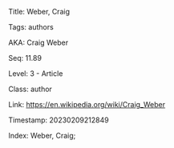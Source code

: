 Title:  Weber, Craig

Tags:   authors

AKA:    Craig Weber

Seq:    11.89

Level:  3 - Article

Class:  author

Link:   https://en.wikipedia.org/wiki/Craig_Weber

Timestamp: 20230209212849

Index:  Weber, Craig; 
